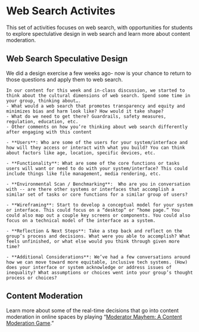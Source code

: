 # Web Search Activites

This set of activities focuses on web search, with opportunities for students to explore spectulative design in web search and learn more about content moderation. 

## Web Search Speculative Design 

We did a design exercise a few weeks ago- now is your chance to return to those questions and apply them to web search.


```{admonition} Discuss
In our content for this week and in-class discussion, we started to think about the cultural dimensions of web search. Spend some time in your group, thinking about….
- What would a web search that promotes transparency and equity and minimizes bias and harm look like? How would it take shape?
- What do we need to get there? Guardrails, safety measures, regulation, education, etc.
- Other comments on how you’re thinking about web search differently after engaging with this content
```

```{admonition} Design Prompts 
- **Users**: Who are some of the users for your system/interface and how will they access or interact with what you build? You can think about factors like age, location, specific devices, etc.

- **Functionality**: What are some of the core functions or tasks users will want or need to do with your system/interface? This could include things like file management, media rendering, etc.

- **Environmental Scan / Benchmarking**:  Who are you in conversation with -- are there other systems or interfaces that accomplish a similar set of tasks or core functions for a similar group of users?

- **Wireframing**: Start to develop a conceptual model for your system or interface. This could focus on a “desktop” or “home page.” You could also map out a couple key screens or components. You could also focus on a technical model of the interface as a system.

- **Reflection & Next Steps**: Take a step back and reflect on the group’s process and decisions. What were you able to accomplish? What feels unfinished, or what else would you think through given more time?

- **Additional Considerations**: We’ve had a few conversations around how we can move toward more equitable, inclusive tech systems. (How) does your interface or system acknowledge or address issues of inequality? What assumptions or choices went into your group’s thought process or choices?
```

## Content Moderation 

Learn more about some of the real-time decisions that go into content moderation in online spaces by playing “[Moderator Mayhem: A Content Moderation Game](https://moderatormayhem.engine.is/).”